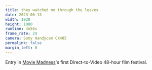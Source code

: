 ```yaml
---
title: they watched me through the leaves
date: 2023-06-13
width: 1920
height: 1080
runtime: 4m56s
frame_rate: 24
camera: Sony Handycam CX405
permalink: false
margin_left: 0
---
```

Entry in [Movie Madness](https://moviemadness.org/)'s first Direct-to-Video 48-hour film festival.
